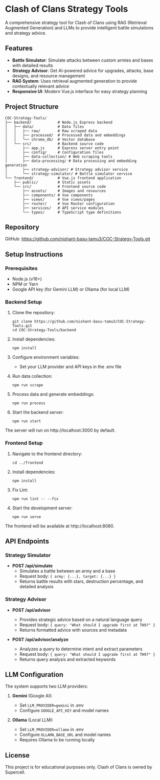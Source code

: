 # Clash of Clans Strategy Tools

A comprehensive strategy tool for Clash of Clans using RAG (Retrieval Augmented Generation) and LLMs to provide intelligent battle simulations and strategy advice.

## Features

- **Battle Simulator**: Simulate attacks between custom armies and bases with detailed results
- **Strategy Advisor**: Get AI-powered advice for upgrades, attacks, base designs, and resource management
- **RAG System**: Uses retrieval augmented generation to provide contextually relevant advice
- **Responsive UI**: Modern Vue.js interface for easy strategy planning

## Project Structure

```
COC-Strategy-Tools/
├── backend/            # Node.js Express backend
│   ├── data/           # Data files 
│   │   ├── raw/        # Raw scraped data
│   │   ├── processed/  # Processed data and embeddings
│   │   └── chroma_db/  # Vector database
│   └── src/            # Backend source code
│       ├── app.js      # Express server entry point
│       ├── config/     # Configuration files
│       ├── data-collection/ # Web scraping tools
│       ├── data-processing/ # Data processing and embedding generation
│       ├── strategy-advisor/ # Strategy advisor service
│       └── strategy-simulator/ # Battle simulator service
└── frontend/           # Vue.js frontend application
    ├── public/         # Static assets
    └── src/            # Frontend source code
        ├── assets/     # Images and resources
        ├── components/ # Vue components
        ├── views/      # Vue views/pages
        ├── router/     # Vue Router configuration
        ├── services/   # API service modules
        └── types/      # TypeScript type definitions
```

## Repository

GitHub: https://github.com/nishant-basu-tamu3/COC-Strategy-Tools.git

## Setup Instructions

### Prerequisites

- Node.js (v16+)
- NPM or Yarn
- Google API key (for Gemini LLM) or Ollama (for local LLM)

### Backend Setup

1. Clone the repository:
   ```
   git clone https://github.com/nishant-basu-tamu3/COC-Strategy-Tools.git
   cd COC-Strategy-Tools/backend
   ```

2. Install dependencies:
   ```
   npm install
   ```

3. Configure environment variables:
   - Set your LLM provider and API keys in the .env file

4. Run data collection:
   ```
   npm run scrape
   ```

5. Process data and generate embeddings:
   ```
   npm run process
   ```

6. Start the backend server:
   ```
   npm run start
   ```

The server will run on http://localhost:3000 by default.

### Frontend Setup

1. Navigate to the frontend directory:
   ```
   cd ../frontend
   ```

2. Install dependencies:
   ```
   npm install
   ```
3. Fix Lint:
   ```
   npm run lint -- --fix
   ```
4. Start the development server:
   ```
   npm run serve
   ```

The frontend will be available at http://localhost:8080.

## API Endpoints

### Strategy Simulator

- **POST /api/simulate**
  - Simulates a battle between an army and a base
  - Request body: `{ army: {...}, target: {...} }`
  - Returns battle results with stars, destruction percentage, and detailed analysis

### Strategy Advisor

- **POST /api/advisor**
  - Provides strategic advice based on a natural language query
  - Request body: `{ query: "What should I upgrade first at TH9?" }`
  - Returns formatted advice with sources and metadata

- **POST /api/advisor/analyze**
  - Analyzes a query to determine intent and extract parameters
  - Request body: `{ query: "What should I upgrade first at TH9?" }`
  - Returns query analysis and extracted keywords

## LLM Configuration

The system supports two LLM providers:

1. **Gemini** (Google AI):
   - Set `LLM_PROVIDER=gemini` in .env
   - Configure `GOOGLE_API_KEY` and model names

2. **Ollama** (Local LLM):
   - Set `LLM_PROVIDER=ollama` in .env
   - Configure `OLLAMA_BASE_URL` and model names
   - Requires Ollama to be running locally

## License

This project is for educational purposes only. Clash of Clans is owned by Supercell.
